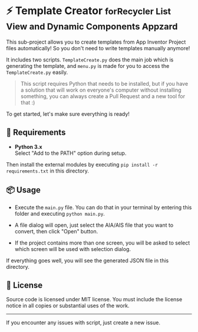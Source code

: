 # ⚡ Template Creator <small>forRecycler List View and Dynamic Components Appzard</small>
This sub-project allows you to create templates from App Inventor Project files automatically! So you don't need to write templates manually anymore!

It includes two scripts. `TemplateCreate.py` does the main job which is generating the template, and `menu.py` is made for you to access the `TemplateCreate.py` easily.

> This script requires Python that needs to be installed, but if you have a solution that will work on everyone's computer without installing something, you can always create a Pull Request and a new tool for that :)

To get started, let's make sure everything is ready!

## 🚧 Requirements
* **Python 3.x**<br>
Select "Add to the PATH" option during setup.

Then install the external modules by executing `pip install -r requirements.txt` in this directory.

## 📦 Usage

* Execute the `main.py` file. 
  You can do that in your terminal by entering this folder and executing `python main.py`.  

* A file dialog will open, just select the AIA/AIS file that you want to convert, then click "Open" button.

* If the project contains more than one screen, you will be asked to select which screen will be used with selection dialog.

If everything goes well, you will see the generated JSON file in this directory.

## 🏅 License

Source code is licensed under MIT license. You must include the license notice in all copies or substantial uses of the work.

---

If you encounter any issues with script, just create a new issue.
